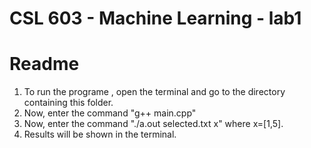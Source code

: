 CSL 603 - Machine Learning - lab1
==========================================
Readme
==========================================

1. To run the programe , open the terminal and go to the directory containing this folder.
2. Now, enter the command "g++ main.cpp"
3. Now, enter the command "./a.out selected.txt x" where x=[1,5].
4. Results will be shown in the terminal.
